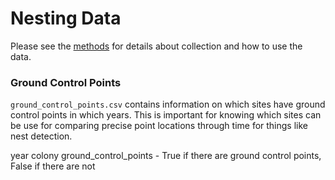 # Nesting Data

Please see the [methods](../SiteandMethods/methods.md) for details about collection and how to use the data.

### Ground Control Points

`ground_control_points.csv` contains information on which sites have ground control points in which years.
This is important for knowing which sites can be use for comparing precise point locations through time for things like nest detection.

year
colony
ground_control_points - True if there are ground control points, False if there are not

